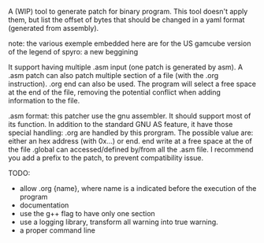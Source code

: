 A (WIP) tool to generate patch for binary program. This tool doesn't apply them, but list the offset of bytes that should be changed in a yaml format (generated from assembly).

note: the various exemple embedded here are for the US gamcube version of the legend of spyro: a new beggining

It support having multiple .asm input (one patch is generated by asm).
A .asm patch can also patch multiple section of a file (with the .org instruction).
.org end can also be used. The program will select a free space at the end of the file, removing the potential conflict when adding information to the file.

.asm format:
this patcher use the gnu assembler. It should support most of its function. In addition to the standard GNU AS feature, it have those special handling:
.org are handled by this prorgram. The possible value are: either an hex address (with 0x...) or end. end write at a free space at the of the file
.global can accessed/defined by/from all the .asm file. I recommend you add a prefix to the patch, to prevent compatibility issue.

TODO:
- allow .org {name}, where name is a indicated before the execution of the program
- documentation
- use the g++ flag to have only one section
- use a logging library, transform all warning into true warning.
- a proper command line
